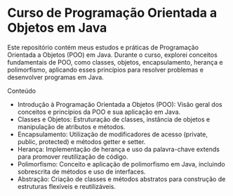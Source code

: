 # Curso de Programação Orientada a Objetos em Java

Este repositório contém meus estudos e práticas de Programação Orientada a Objetos (POO) em Java. Durante o curso, explorei conceitos fundamentais de POO, como classes, objetos, encapsulamento, herança e polimorfismo, aplicando esses princípios para resolver problemas e desenvolver programas em Java.

Conteúdo

 - Introdução à Programação Orientada a Objetos (POO): Visão geral dos conceitos e princípios da POO e sua aplicação em Java.
 - Classes e Objetos: Estruturação de classes, instância de objetos e manipulação de atributos e métodos.
 - Encapsulamento: Utilização de modificadores de acesso (private, public, protected) e métodos getter e setter.
 - Herança: Implementação de herança e uso da palavra-chave extends para promover reutilização de código.
 - Polimorfismo: Conceito e aplicação de polimorfismo em Java, incluindo sobrescrita de métodos e uso de interfaces.
 - Abstração: Criação de classes e métodos abstratos para construção de estruturas flexíveis e reutilizáveis.
